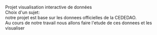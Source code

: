 Projet visualisation interactive de données                                                                                                
Choix d'un sujet:                                                                                                                          
notre projet est base sur les donnees officielles de la CEDEDAO.                                                                            
Au cours de notre travail nous allons faire l'etude de ces donnees et les visualiser
